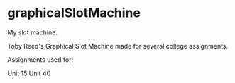 # graphicalSlotMachine
My slot machine.

Toby Reed's Graphical Slot Machine made for several college assignments.

Assignments used for;

Unit 15
Unit 40

